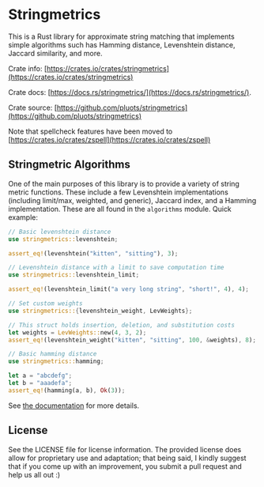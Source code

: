 # Stringmetrics

This is a Rust library for approximate string matching that implements simple
algorithms such has Hamming distance, Levenshtein distance, Jaccard similarity,
and more.

Crate info:
[https://crates.io/crates/stringmetrics](https://crates.io/crates/stringmetrics)

Crate docs:
[https://docs.rs/stringmetrics/](https://docs.rs/stringmetrics/).

Crate source:
[https://github.com/pluots/stringmetrics](https://github.com/pluots/stringmetrics)

Note that spellcheck features have been moved to
[https://crates.io/crates/zspell](https://crates.io/crates/zspell)


## Stringmetric Algorithms

One of the main purposes of this library is to provide a variety of string
metric functions. These include a few Levenshtein implementations (including
limit/max, weighted, and generic), Jaccard index, and a Hamming implementation.
These are all found in the `algorithms` module. Quick example:

```rs
// Basic levenshtein distance
use stringmetrics::levenshtein;

assert_eq!(levenshtein("kitten", "sitting"), 3);
```

```rs
// Levenshtein distance with a limit to save computation time
use stringmetrics::levenshtein_limit;

assert_eq!(levenshtein_limit("a very long string", "short!", 4), 4);
```

```rs
// Set custom weights
use stringmetrics::{levenshtein_weight, LevWeights};

// This struct holds insertion, deletion, and substitution costs
let weights = LevWeights::new(4, 3, 2);
assert_eq!(levenshtein_weight("kitten", "sitting", 100, &weights), 8);
```

```rs
// Basic hamming distance
use stringmetrics::hamming;

let a = "abcdefg";
let b = "aaadefa";
assert_eq!(hamming(a, b), Ok(3));
```

See [the documentation](https://docs.rs/stringmetrics/) for more details.


## License

See the LICENSE file for license information. The provided license does allow
for proprietary use and adaptation; that being said, I kindly suggest that if
you come up with an improvement, you submit a pull request and help us all out
:)

